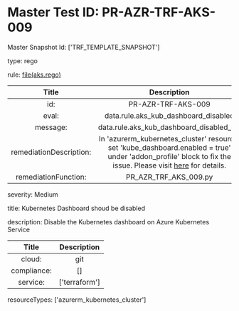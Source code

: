 



# Master Test ID: PR-AZR-TRF-AKS-009


Master Snapshot Id: ['TRF_TEMPLATE_SNAPSHOT']

type: rego

rule: [file(aks.rego)]  
  
  
  
  

|Title|Description|
| :---: | :---: |
|id: |PR-AZR-TRF-AKS-009|
|eval: |data.rule.aks_kub_dashboard_disabled|
|message: |data.rule.aks_kub_dashboard_disabled_err|
|remediationDescription: |In 'azurerm_kubernetes_cluster' resource, set 'kube_dashboard.enabled = true' under 'addon_profile' block to fix the issue. Please visit <a href='https://registry.terraform.io/providers/hashicorp/azurerm/latest/docs/resources/kubernetes_cluster#kube_dashboard' target='_blank'>here</a> for details.|
|remediationFunction: |PR_AZR_TRF_AKS_009.py|


severity: Medium

title: Kubernetes Dashboard shoud be disabled

description: Disable the Kubernetes dashboard on Azure Kubernetes Service  
  
  

|Title|Description|
| :---: | :---: |
|cloud: |git|
|compliance: |[]|
|service: |['terraform']|


resourceTypes: ['azurerm_kubernetes_cluster']


[file(aks.rego)]: https://github.com/prancer-io/prancer-compliance-test/tree/master/azure/terraform/aks.rego
